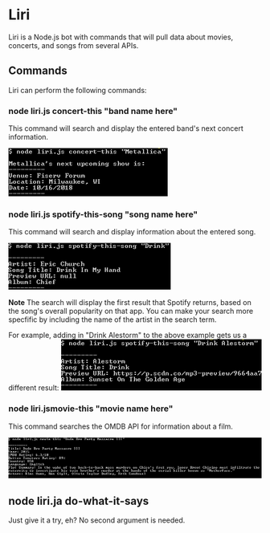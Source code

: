 # Liri
Liri is a Node.js bot with commands that will pull data about movies, concerts, and songs from several APIs.

## Commands
Liri can perform the following commands:

### node liri.js concert-this "band name here"
  This command will search and display the entered band's next concert information.
  
 ![](screenshots/Concert-this.PNG)
 
 ### node liri.js spotify-this-song "song name here"
  This command will search and display information about the entered song.
  
  ![](screenshots/spotify-this-song01.PNG)
  
  **Note** The search will display the first result that Spotify returns, based on the song's overall popularity on that app. You can make your search more specfific by including the name of the artist in the search term.
  
  For example, adding in "Drink Alestorm" to the above example gets us a different result:
  ![](screenshots/spotify-this-song02.PNG)
  
  ### node liri.jsmovie-this "movie name here"
  This command searches the OMDB API for information about a film.
  
  ![](screenshots/movie-this.PNG)
  
  ## node liri.ja do-what-it-says
  Just give it a try, eh? No second argument is needed.
